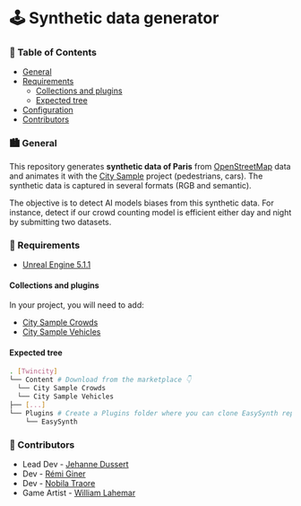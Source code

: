 # 🕹️ Synthetic data generator

### 📁 Table of Contents

* <a href="#general">General</a>
* <a href="#requirements">Requirements</a>
    * <a href="#collections-and-plugins">Collections and plugins</a>
    * <a href="#expected-tree">Expected tree</a>
* <a href="#configuration">Configuration</a>
* <a href="#contributors">Contributors</a>

### 🏙️ General

This repository generates __synthetic data of Paris__ from [OpenStreetMap](https://www.openstreetmap.org) data and animates it with the [City Sample](https://www.unrealengine.com/marketplace/en-US/product/city-sample) project (pedestrians, cars). 
The synthetic data is captured in several formats (RGB and semantic).<br/>

The objective is to detect AI models biases from this synthetic data. For instance, detect if our crowd counting model is efficient either day and night by submitting two datasets.

### 🧰 Requirements

- [Unreal Engine 5.1.1](https://www.unrealengine.com/fr/unreal-engine-5)

#### Collections and plugins

In your project, you will need to add:

- [City Sample Crowds](https://www.unrealengine.com/marketplace/en-US/product/city-sample-crowds)
- [City Sample Vehicles](https://www.unrealengine.com/marketplace/en-US/product/city-sample-vehicles)

#### Expected tree

```bash
. [Twincity]
└── Content # Download from the marketplace 👇
  └── City Sample Crowds
  └── City Sample Vehicles
├── [...]
└── Plugins # Create a Plugins folder where you can clone EasySynth repository 👇
    └── EasySynth
```

### 👋 Contributors

- Lead Dev - [Jehanne Dussert](https://github.com/JehanneDussert/)
- Dev - [Rémi Giner](https://github.com/remisansfamine/)
- Dev - [Nobila Traore](https://github.com/notraore/)
- Game Artist - [William Lahemar](https://github.com/willocks)
